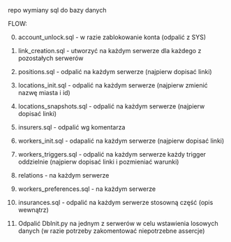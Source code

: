 repo wymiany sql do bazy danych

FLOW:

0. account_unlock.sql - w razie zablokowanie konta (odpalić z SYS)
1. link_creation.sql - utworzyć na każdym serwerze dla każdego z pozostałych serwerów
2. positions.sql - odpalić na każdym serwerze (najpierw dopisać linki)
3. locations_init.sql - odpalić na każdym serwerze (najpierw zmienić nazwę miasta i id)
4. locations_snapshots.sql - odpalić na każdym serwerze (najpierw dopisać linki)
5. insurers.sql - odpalić wg komentarza
6. workers_init.sql - odapalić na każdym serwerze (najpierw dopisać linki)
7. workers_triggers.sql - odpalić na każdym serwerze każdy trigger oddzielnie (najpierw dopisać linki i pozmieniać warunki)
8. relations - na każdym serwerze
9. workers_preferences.sql - na każdym serwerze
10. insurances.sql - odpalić na każdym serwerze stosowną część (opis wewnątrz)

11. Odpalić DbInit.py na jednym z serwerów w celu wstawienia
losowych danych (w razie potrzeby zakomentować niepotrzebne assercje)
